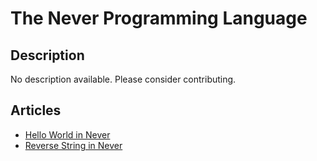 # The Never Programming Language

## Description

No description available. Please consider contributing.

## Articles

- [Hello World in Never](https://sampleprograms.io/projects/hello-world/never)
- [Reverse String in Never](https://sampleprograms.io/projects/reverse-string/never)